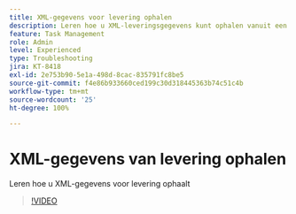 ```yaml
---
title: XML-gegevens voor levering ophalen
description: Leren hoe u XML-leveringsgegevens kunt ophalen vanuit een workflow
feature: Task Management
role: Admin
level: Experienced
type: Troubleshooting
jira: KT-8418
exl-id: 2e753b90-5e1a-498d-8cac-835791fc8be5
source-git-commit: f4e86b933660ced199c30d318445363b74c51c4b
workflow-type: tm+mt
source-wordcount: '25'
ht-degree: 100%

---
```


# XML-gegevens van levering ophalen

Leren hoe u XML-gegevens voor levering ophaalt

>[!VIDEO](https://video.tv.adobe.com/v/335949?quality=12&learn=on)
